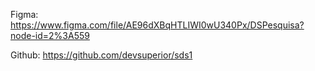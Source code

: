 
Figma: https://www.figma.com/file/AE96dXBqHTLIWI0wU340Px/DSPesquisa?node-id=2%3A559

Github: https://github.com/devsuperior/sds1